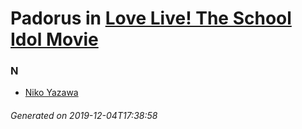 # Padorus in [Love Live! The School Idol Movie](https://myanimelist.net/anime/24997/Love_Live_The_School_Idol_Movie)

### N
* [Niko Yazawa](https://github.com/shadow578/Project-Padoru/blob/master/table-of-contents/characters/NikoYazawa.md)

###### Generated on 2019-12-04T17:38:58
